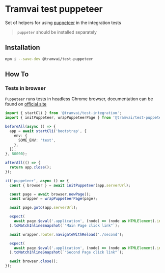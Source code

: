 # Tramvai test puppeteer

Set of helpers for using [puppeteer](https://github.com/puppeteer/puppeteer) in the integration tests

> `puppeter` should be installed separately

## Installation

```bash
npm i --save-dev @tramvai/test-puppeteer
```

## How To

### Tests in browser

`Puppeteer` runs tests in headless Chrome browser, documentation can be found on [official site](https://pptr.dev/)

```ts
import { startCli } from '@tramvai/test-integration';
import { initPuppeteer, wrapPuppeteerPage } from '@tramvai/test-puppeteer';

beforeAll(async () => {
  app = await startCli('bootstrap', {
    env: {
      SOME_ENV: 'test',
    },
  });
}, 80000);

afterAll(() => {
  return app.close();
});

it('puppeteer', async () => {
  const { browser } = await initPuppeteer(app.serverUrl);

  const page = await browser.newPage();
  const wrapper = wrapPuppeteerPage(page);

  await page.goto(app.serverUrl);

  expect(
    await page.$eval('.application', (node) => (node as HTMLElement).innerText)
  ).toMatchInlineSnapshot(`"Main Page click link"`);

  await wrapper.router.navigateWithReload('./second');

  expect(
    await page.$eval('.application', (node) => (node as HTMLElement).innerText)
  ).toMatchInlineSnapshot(`"Second Page click link"`);

  await browser.close();
});
```
